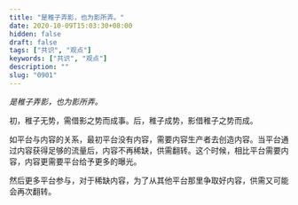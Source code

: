 ```yaml
---
title: "是稚子弄影，也为影所弄。"
date: 2020-10-09T15:03:30+08:00
hidden: false
draft: false
tags: ["共识", "观点"]
keywords: ["共识", "观点"]
description: ""
slug: "0901"
---
```


*是稚子弄影，也为影所弄。*

初，稚子无势，需借影之势而成事。后，稚子成势，影借稚子之势而成。

如平台与内容的关系，最初平台没有内容，需要内容生产者去创造内容。当平台通过内容获得足够的流量后，内容不再稀缺，供需翻转。这个时候，相比平台需要内容，内容更需要平台给予更多的曝光。

然后更多平台参与，对于稀缺内容，为了从其他平台那里争取好内容，供需又可能会再次翻转。